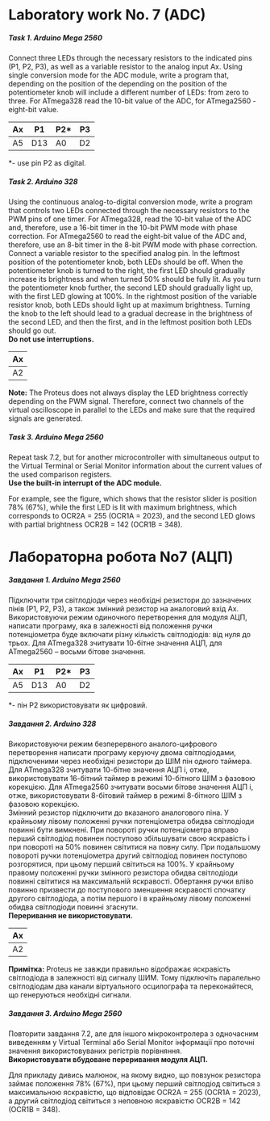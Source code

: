 # Laboratory work No. 7 (ADC)

##### Task 1. Arduino Mega 2560

Connect three LEDs through the necessary resistors to the indicated pins
(P1, P2, P3), as well as a variable resistor to the analog input Ax. Using
single conversion mode for the ADC module, write a program that, depending on the position of the
depending on the position of the potentiometer knob will include a different number of
LEDs: from zero to three. For ATmega328 read the 10-bit value of the
ADC, for ATmega2560 - eight-bit value.

| Ax | P1  | P2* | P3 |
|----|-----|-----|----|
| A5 | D13 | A0  | D2 | 

*- use pin P2 as digital.

##### Task 2. Arduino 328

Using the continuous analog-to-digital conversion mode, write a program that controls two LEDs connected through the
necessary resistors to the PWM pins of one timer. For ATmega328, read the 10-bit value of the ADC and, therefore, use a
16-bit timer in the 10-bit PWM mode with phase correction. For ATmega2560 to read the eight-bit value of the ADC and,
therefore, use an 8-bit timer in the 8-bit PWM mode with phase correction.\
Connect a variable resistor to the specified analog pin. In the leftmost position of the potentiometer knob, both LEDs
should be off. When the potentiometer knob is turned to the right, the first LED should gradually increase its
brightness and when turned 50% should be fully lit. As you turn the potentiometer knob further, the second LED should
gradually light up, with the first LED glowing at 100%. In the rightmost position of the variable resistor knob, both
LEDs should light up at maximum brightness. Turning the knob to the left should lead to a gradual decrease in the
brightness of the second LED, and then the first, and in the leftmost position both LEDs should go out.\
**Do not use interruptions.**

| Ax | 
|----|
| А2 |

**Note:** The Proteus does not always display the LED brightness correctly depending on the PWM signal. Therefore,
connect two channels of the virtual oscilloscope in parallel to the LEDs and make sure that the required signals are
generated.

##### Task 3. Arduino Mega 2560

Repeat task 7.2, but for another microcontroller with simultaneous output to the Virtual Terminal or Serial Monitor
information about the current values of the used comparison registers.\
**Use the built-in interrupt of the ADC module.**

For example, see the figure, which shows that the resistor slider is position 78% (67%), while the first LED is lit with
maximum brightness, which corresponds to OCR2A = 255 (OCR1A = 2023), and the second LED glows with partial brightness
OCR2B = 142 (OCR1B = 348).

# Лабораторна робота No7 (АЦП)

##### Завдання 1. Arduino Mega 2560

Підключити три світлодіоди через необхідні резистори до зазначених пінів
(Р1, Р2, Р3), а також змінний резистор на аналоговий вхід Ах. Використовуючи
режим одиночного перетворення для модуля АЦП, написати програму, яка в
залежності від положення ручки потенціометра буде включати різну кількість
світлодіодів: від нуля до трьох. Для ATmega328 зчитувати 10-бітне значення
АЦП, для ATmega2560 – восьми бітове значення.

| Ах | Р1  | Р2* | Р3 |
|----|-----|-----|----|
| А5 | D13 | A0  | D2 | 

*- пін Р2 використовувати як цифровий.

##### Завдання 2. Arduino 328

Використовуючи режим безперервного аналого-цифрового перетворення
написати програму керуючу двома світлодіодами, підключеними через
необхідні резистори до ШІМ пін одного таймера.
Для ATmega328 зчитувати 10-бітне значення АЦП і, отже, використовувати
16-бітний таймер в режимі 10-бітного ШІМ з фазовою корекцією.
Для ATmega2560 зчитувати восьми бітове значення АЦП і, отже,
використовувати 8-бітовий таймер в режимі 8-бітного ШІМ з фазовою
корекцією.\
Змінний резистор підключити до вказаного аналогового піна. У крайньому
лівому положенні ручки потенціометра обидва світлодіоди повинні бути
вимкнені. При повороті ручки потенціометра вправо перший світлодіод
повинен поступово збільшувати свою яскравість і при повороті на 50%
повинен світитися на повну силу. При подальшому повороті ручки
потенціометра другий світлодіод повинен поступово розгорятися, при цьому
перший світиться на 100%. У крайньому правому положенні ручки змінного
резистора обидва світлодіоди повинні світитися на максимальній яскравості.
Обертання ручки вліво повинно призвести до поступового зменшення
яскравості спочатку другого світлодіода, а потім першого і в крайньому лівому
положенні обидва світлодіоди повинні згаснути.\
**Переривання не використовувати.**

| Ах | 
|----|
| А2 |

**Примітка:** Proteus не завжди правильно відображає яскравість світлодіода в
залежності від сигналу ШИМ. Тому підключіть паралельно світлодіодам два
канали віртуального осцилографа та переконайтеся, що генеруються необхідні
сигнали.

##### Завдання 3. Arduino Mega 2560

Повторити завдання 7.2, але для іншого мікроконтролера з одночасним
виведенням у Virtual Terminal або Serial Monitor інформації про поточні
значення використовуваних регістрів порівняння.\
**Використовувати вбудоване переривання модуля АЦП.**

Для прикладу дивись малюнок, на якому видно, що повзунок резистора займає
положення 78% (67%), при цьому перший світлодіод світиться з
максимальною яскравістю, що відповідає OCR2A = 255 (OCR1A = 2023), а
другий світлодіод світиться з неповною яскравістю OCR2B = 142 (OCR1B =
348).